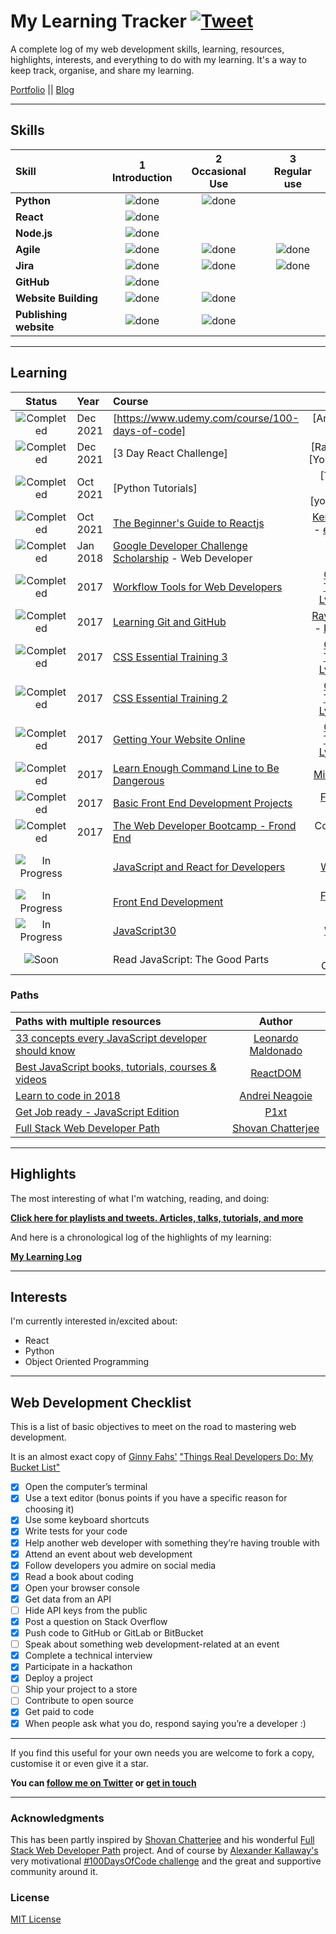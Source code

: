 # My Learning Tracker [![Tweet](https://img.shields.io/twitter/url/http/shields.io.svg?style=social)](https://twitter.com/intent/tweet?text=Web%20Dev%20learning%20tracker%20&url=https://github.com/Syknapse/My-Learning-Tracker&via=syknapse&hashtags=100DaysofCode)

A complete log of my web development skills, learning, resources, highlights, interests, and everything to do with my learning. It's a way to keep track, organise, and share my learning.

[Portfolio](https://www.sykhoudeib.com/ "sykhoudeib.com") || [Blog](https://www.blog.sykhoudeib.com/ "My web dev articles")

----

## Skills

[done]: https://user-images.githubusercontent.com/29199184/32275438-8385f5c0-bf0b-11e7-9406-42265f71e2bd.png "Done"

|               Skill              | 1<br>Introduction | 2<br>Occasional Use    | 3<br>Regular use |
|:-------------------------------- |:-----------------:|:----------------------:|:----------------:|
|**Python**                        | ![done][done]     | ![done]                |                  |
|**React**                         | ![done][done]     |                        |                  |
|**Node.js**                       | ![done][done]     |                        |                  |
|**Agile**                         | ![done][done]     | ![done][done]          | ![done][done]    |
|**Jira**                          | ![done][done]     | ![done][done]          | ![done][done]    |
|**GitHub**                        | ![done][done]     |                        |                  |
|**Website Building**              | ![done][done]     | ![done][done]          |                  |
|**Publishing website**            | ![done][done]     | ![done][done]          |                  |


----

## Learning

[//]: # (Status images)

[Completed]: https://user-images.githubusercontent.com/29199184/32275438-8385f5c0-bf0b-11e7-9406-42265f71e2bd.png "Completed"
[In Progress]: https://user-images.githubusercontent.com/29199184/34462881-7305ddac-ee4d-11e7-9b57-589424820da4.png "In Progress"
[Soon]: https://user-images.githubusercontent.com/29199184/34462916-d5c37bd4-ee4d-11e7-9f4a-d57f2243281b.png "Soon"

|            Status           |   Year     | Course                                                          |                Tutor                        |
|:---------------------------:|:-----------|:----------------------------------------------------------------|:-------------------------------------------:|
| ![Completed][Completed]     | Dec 2021   | [https://www.udemy.com/course/100-days-of-code]                 | [Angela Yu]  -  [Udemy]             |
| ![Completed][Completed]     | Dec 2021   | [3 Day React Challenge]                                         | [Rafeh Qazi] - [YouTube.com]                |
| ![Completed][Completed]     | Oct 2021   | [Python Tutorials]                                              | [Tech with Tim] - [youtube.com]             |
| ![Completed][Completed]     | Oct 2021   | [The Beginner's Guide to Reactjs]                               | [Kent C Dodds] - [egghead.io]               |
| ![Completed][Completed]     | Jan 2018   | [Google Developer Challenge Scholarship] - Web Developer        | [Udacity]                                   |
| ![Completed][Completed]     | 2017       | [Workflow Tools for Web Developers]                             | [Christina Truong] - [Lynda.com]            |
| ![Completed][Completed]     | 2017       | [Learning Git and GitHub]                                       | [Ray Villalobos] - [Lynda.com]              |
| ![Completed][Completed]     | 2017       | [CSS Essential Training 3]                                      | [Christina Truong] - [Lynda.com]            |
| ![Completed][Completed]     | 2017       | [CSS Essential Training 2]                                      | [Christina Truong] - [Lynda.com]            |
| ![Completed][Completed]     | 2017       | [Getting Your Website Online]                                   | [Christina Truong] - [Lynda.com]            |
| ![Completed][Completed]     | 2017       | [Learn Enough Command Line to Be Dangerous]                     | [Michael Hartl]                             |
| ![Completed][Completed]     | 2017       | [Basic Front End Development Projects]                          | [Free Code Camp]                            |
| ![Completed][Completed]     | 2017       | [The Web Developer Bootcamp - Frond End]                        | Colt Steele - [Udemy]                       |
| ![In Progress][In Progress] |            | [JavaScript and React for Developers]                           | [Cassidy Williams] - [Udemy]                |
| ![In Progress][In Progress] |            | [Front End Development]                                         | [Free Code Camp]                            |
| ![In Progress][In Progress] |            | [JavaScript30]                                                  | [Wes Bos]                                   |
| ![Soon][Soon]               |            | Read JavaScript: The Good Parts                                 | Douglas Crockford                           |

[//]: # (Reference links to courses)

[Getting Started With Redux]: https://egghead.io/courses/getting-started-with-redux
[The Next.js Handbook]: https://www.freecodecamp.org/news/the-next-js-handbook/
[The Complete JavaScript Handbook]: https://medium.freecodecamp.org/the-complete-javascript-handbook-f26b2c71719c
[JavaScript clean code guide]: https://github.com/ryanmcdermott/clean-code-javascript
[Front-End Web Developer Nanodegree]: https://eu.udacity.com/course/front-end-web-developer-nanodegree--nd001
[JavaScript and React for Developers]: https://www.udemy.com/js-and-react-for-devs/
[You Don't know JavaScript]: https://github.com/getify/You-Dont-Know-JS
[Workflow Tools for Web Developers]: https://www.lynda.com/Web-Design-tutorials/Workflow-Tools-Web-Development/533305-2.html
[Learning Git and GitHub]: https://www.lynda.com/Git-tutorials/Up-Running-Git-GitHub/409275-2.html
[CSS Essential Training 3]: https://www.lynda.com/CSS-tutorials/CSS-Essential-Training-3/609030-2.html
[CSS Essential Training 2]: https://www.lynda.com/CSS-tutorials/CSS-Essential-Training-2/569189-2.html
[Getting Your Website Online]: https://www.lynda.com/Web-Development-tutorials/Getting-Your-Website-Online/609031-2.html
[Learn Enough Command Line to Be Dangerous]: https://www.learnenough.com/command-line-tutorial
[Basic Front End Development Projects]: https://www.freecodecamp.org/syknapse
[The Web Developer Bootcamp - Frond End]: https://www.udemy.com/the-web-developer-bootcamp
[The Web Developer Bootcamp - Back End]: https://www.udemy.com/the-web-developer-bootcamp
[Front End Development]: https://www.freecodecamp.org/syknapse
[Google Developer Challenge Scholarship]: https://www.udacity.com/google-scholarships
[JavaScript30]: https://javascript30.com/
[JavaScript & jQuery]: http://javascriptbook.com/
[Eloquent JavaScript]: http://eloquentjavascript.net/
[Learn CSS Grid]: https://scrimba.com/g/gR8PTE
[The Beginner's Guide to Reactjs]: https://egghead.io/courses/the-beginner-s-guide-to-reactjs

[//]: # (Reference links to tutors)

[Dan Abramov]: https://twitter.com/dan_abramov
[Kyle Simpson]: https://twitter.com/getify
[Flavio Copes]: https://twitter.com/flaviocopes
[Ryan McDermott]: https://github.com/ryanmcdermott
[Cassidy Williams]: https://twitter.com/cassidoo
[Christina Truong]: https://twitter.com/christinatruong
[Lynda.com]: https://www.lynda.com
[Ray Villalobos]: https://twitter.com/planetoftheweb
[Michael Hartl]: https://twitter.com/mhartl
[Free Code Camp]: https://www.freecodecamp.org
[Udemy]: https://www.udemy.com
[Udacity]: https://www.udacity.com
[Wes Bos]: https://twitter.com/wesbos
[Marijn Haverbeke]: https://twitter.com/MarijnJH
[Per Harald Borgen]: https://twitter.com/perborgen
[Scrimba]: https://scrimba.com/
[Kent C Dodds]: https://egghead.io/instructors/kentcdodds
[egghead.io]: https://egghead.io/

### Paths

| Paths with multiple resources                             |            Author            |
|:----------------------------------------------------------|:----------------------------:|
| [33 concepts every JavaScript developer should know]      | [Leonardo Maldonado]         |
| [Best JavaScript books, tutorials, courses & videos]      | [ReactDOM]                   |
| [Learn to code in 2018]                                   | [Andrei Neagoie]             |
| [Get Job ready - JavaScript Edition]                      | [P1xt]                       |
| [Full Stack Web Developer Path]                           | [Shovan Chatterjee]          |

[//]: # (Reference links to paths)

[33 concepts every JavaScript developer should know]: https://github.com/leonardomso/33-js-concepts
[Best JavaScript books, tutorials, courses & videos]: https://reactdom.com/blog/javascript-books
[Learn to code in 2018]: https://hackernoon.com/learn-to-code-in-2018-get-hired-and-have-fun-along-the-way-b338247eed6a
[Get Job ready - JavaScript Edition]: https://github.com/P1xt/p1xt-guides/blob/master/job-ready-javascript-edition-2.0.md
[Full Stack Web Developer Path]: https://github.com/shovanch/fullstack-web-developer-path

[//]: # (Reference links to authors)
[Leonardo Maldonado]: https://github.com/leonardomso
[ReactDOM]: https://reactdom.com
[Andrei Neagoie]: https://twitter.com/AndreiNeagoie
[P1xt]: https://github.com/P1xt
[Shovan Chatterjee]: https://github.com/shovanch

----

## Highlights

The most interesting of what I'm watching, reading, and doing:

[**Click here for playlists and tweets. Articles, talks, tutorials, and more**](https://syknapse.github.io/My-Learning-Tracker/)

And here is a chronological log of the highlights of my learning:

[**My Learning Log**](https://github.com/Syknapse/My-Learning-Tracker/blob/master/log.md)

----

## Interests

I'm currently interested in/excited about:

+ React
+ Python
+ Object Oriented Programming

----

## Web Development Checklist

This is a list of basic objectives to meet on the road to mastering web development.

It is an almost exact copy of [Ginny Fahs'](https://twitter.com/ginnyfahs) ["Things Real Developers Do: My Bucket List"](https://blog.prototypr.io/wondering-if-youre-a-real-developer-yet-try-making-a-bucket-list-281275482155)


* [x] Open the computer’s terminal
* [x] Use a text editor (bonus points if you have a specific reason for choosing it)
* [x] Use some keyboard shortcuts
* [x] Write tests for your code
* [x] Help another web developer with something they’re having trouble with
* [x] Attend an event about web development
* [x] Follow developers you admire on social media
* [x] Read a book about coding
* [x] Open your browser console
* [x] Get data from an API
* [ ] Hide API keys from the public
* [x] Post a question on Stack Overflow
* [x] Push code to GitHub or GitLab or BitBucket
* [ ] Speak about something web development-related at an event
* [x] Complete a technical interview
* [x] Participate in a hackathon
* [x] Deploy a project
* [ ] Ship your project to a store
* [ ] Contribute to open source
* [x] Get paid to code
* [x] When people ask what you do, respond saying you’re a developer :)

----

If you find this useful for your own needs you are welcome to fork a copy, customise it or even give it a star.

**You can [follow me on Twitter](https://twitter.com/Syknapse "@Syknapse") or [get in touch](https://syknapse.github.io/Syk-Houdeib/#contact "My contact section | Portfolio")**

----

### Acknowledgments

This has been partly inspired by [Shovan Chatterjee](https://twitter.com/shovan_ch) and his wonderful [Full Stack Web Developer Path](https://github.com/shovanch/fullstack-web-developer-path) project. And of course by [Alexander Kallaway's](https://twitter.com/ka11away) very motivational [#100DaysOfCode challenge](https://github.com/Kallaway/100-days-of-code) and the great and supportive community around it.

### License

[MIT License](https://github.com/Syknapse/My-Learning-Tracker/blob/master/LICENSE)
